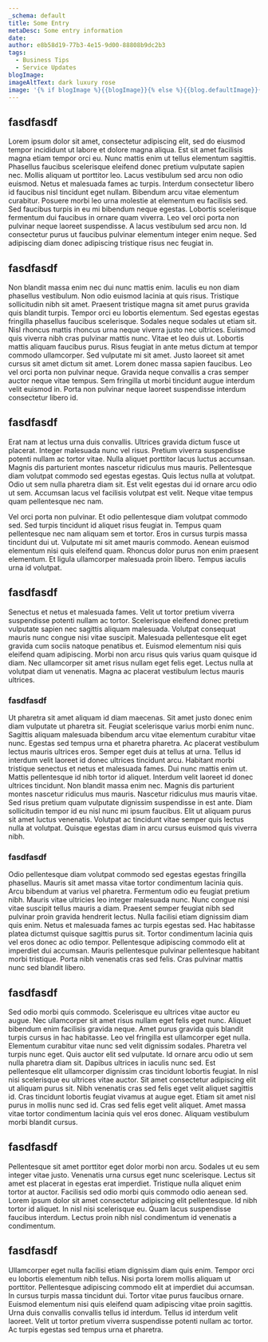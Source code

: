 ```yaml
---
_schema: default
title: Some Entry
metaDesc: Some entry information
date:
author: e8b58d19-77b3-4e15-9d00-88808b9dc2b3
tags:
  - Business Tips
  - Service Updates
blogImage:
imageAltText: dark luxury rose
image: '{% if blogImage %}{{blogImage}}{% else %}{{blog.defaultImage}}{% endif %}'
---
```

## fasdfasdf

Lorem ipsum dolor sit amet, consectetur adipiscing elit, sed do eiusmod tempor incididunt ut labore et dolore magna aliqua. Est sit amet facilisis magna etiam tempor orci eu. Nunc mattis enim ut tellus elementum sagittis. Phasellus faucibus scelerisque eleifend donec pretium vulputate sapien nec. Mollis aliquam ut porttitor leo. Lacus vestibulum sed arcu non odio euismod. Netus et malesuada fames ac turpis. Interdum consectetur libero id faucibus nisl tincidunt eget nullam. Bibendum arcu vitae elementum curabitur. Posuere morbi leo urna molestie at elementum eu facilisis sed. Sed faucibus turpis in eu mi bibendum neque egestas. Lobortis scelerisque fermentum dui faucibus in ornare quam viverra. Leo vel orci porta non pulvinar neque laoreet suspendisse. A lacus vestibulum sed arcu non. Id consectetur purus ut faucibus pulvinar elementum integer enim neque. Sed adipiscing diam donec adipiscing tristique risus nec feugiat in.

## fasdfasdf

Non blandit massa enim nec dui nunc mattis enim. Iaculis eu non diam phasellus vestibulum. Non odio euismod lacinia at quis risus. Tristique sollicitudin nibh sit amet. Praesent tristique magna sit amet purus gravida quis blandit turpis. Tempor orci eu lobortis elementum. Sed egestas egestas fringilla phasellus faucibus scelerisque. Sodales neque sodales ut etiam sit. Nisl rhoncus mattis rhoncus urna neque viverra justo nec ultrices. Euismod quis viverra nibh cras pulvinar mattis nunc. Vitae et leo duis ut. Lobortis mattis aliquam faucibus purus. Risus feugiat in ante metus dictum at tempor commodo ullamcorper. Sed vulputate mi sit amet. Justo laoreet sit amet cursus sit amet dictum sit amet. Lorem donec massa sapien faucibus. Leo vel orci porta non pulvinar neque. Gravida neque convallis a cras semper auctor neque vitae tempus. Sem fringilla ut morbi tincidunt augue interdum velit euismod in. Porta non pulvinar neque laoreet suspendisse interdum consectetur libero id.

## fasdfasdf

Erat nam at lectus urna duis convallis. Ultrices gravida dictum fusce ut placerat. Integer malesuada nunc vel risus. Pretium viverra suspendisse potenti nullam ac tortor vitae. Nulla aliquet porttitor lacus luctus accumsan. Magnis dis parturient montes nascetur ridiculus mus mauris. Pellentesque diam volutpat commodo sed egestas egestas. Quis lectus nulla at volutpat. Odio ut sem nulla pharetra diam sit. Est velit egestas dui id ornare arcu odio ut sem. Accumsan lacus vel facilisis volutpat est velit. Neque vitae tempus quam pellentesque nec nam.

Vel orci porta non pulvinar. Et odio pellentesque diam volutpat commodo sed. Sed turpis tincidunt id aliquet risus feugiat in. Tempus quam pellentesque nec nam aliquam sem et tortor. Eros in cursus turpis massa tincidunt dui ut. Vulputate mi sit amet mauris commodo. Aenean euismod elementum nisi quis eleifend quam. Rhoncus dolor purus non enim praesent elementum. Et ligula ullamcorper malesuada proin libero. Tempus iaculis urna id volutpat.

## fasdfasdf

Senectus et netus et malesuada fames. Velit ut tortor pretium viverra suspendisse potenti nullam ac tortor. Scelerisque eleifend donec pretium vulputate sapien nec sagittis aliquam malesuada. Volutpat consequat mauris nunc congue nisi vitae suscipit. Malesuada pellentesque elit eget gravida cum sociis natoque penatibus et. Euismod elementum nisi quis eleifend quam adipiscing. Morbi non arcu risus quis varius quam quisque id diam. Nec ullamcorper sit amet risus nullam eget felis eget. Lectus nulla at volutpat diam ut venenatis. Magna ac placerat vestibulum lectus mauris ultrices.

### fasdfasdf

Ut pharetra sit amet aliquam id diam maecenas. Sit amet justo donec enim diam vulputate ut pharetra sit. Feugiat scelerisque varius morbi enim nunc. Sagittis aliquam malesuada bibendum arcu vitae elementum curabitur vitae nunc. Egestas sed tempus urna et pharetra pharetra. Ac placerat vestibulum lectus mauris ultrices eros. Semper eget duis at tellus at urna. Tellus id interdum velit laoreet id donec ultrices tincidunt arcu. Habitant morbi tristique senectus et netus et malesuada fames. Dui nunc mattis enim ut. Mattis pellentesque id nibh tortor id aliquet. Interdum velit laoreet id donec ultrices tincidunt. Non blandit massa enim nec. Magnis dis parturient montes nascetur ridiculus mus mauris. Nascetur ridiculus mus mauris vitae. Sed risus pretium quam vulputate dignissim suspendisse in est ante. Diam sollicitudin tempor id eu nisl nunc mi ipsum faucibus. Elit ut aliquam purus sit amet luctus venenatis. Volutpat ac tincidunt vitae semper quis lectus nulla at volutpat. Quisque egestas diam in arcu cursus euismod quis viverra nibh.

### fasdfasdf

Odio pellentesque diam volutpat commodo sed egestas egestas fringilla phasellus. Mauris sit amet massa vitae tortor condimentum lacinia quis. Arcu bibendum at varius vel pharetra. Fermentum odio eu feugiat pretium nibh. Mauris vitae ultricies leo integer malesuada nunc. Nunc congue nisi vitae suscipit tellus mauris a diam. Praesent semper feugiat nibh sed pulvinar proin gravida hendrerit lectus. Nulla facilisi etiam dignissim diam quis enim. Netus et malesuada fames ac turpis egestas sed. Hac habitasse platea dictumst quisque sagittis purus sit. Tortor condimentum lacinia quis vel eros donec ac odio tempor. Pellentesque adipiscing commodo elit at imperdiet dui accumsan. Mauris pellentesque pulvinar pellentesque habitant morbi tristique. Porta nibh venenatis cras sed felis. Cras pulvinar mattis nunc sed blandit libero.

## fasdfasdf

Sed odio morbi quis commodo. Scelerisque eu ultrices vitae auctor eu augue. Nec ullamcorper sit amet risus nullam eget felis eget nunc. Aliquet bibendum enim facilisis gravida neque. Amet purus gravida quis blandit turpis cursus in hac habitasse. Leo vel fringilla est ullamcorper eget nulla. Elementum curabitur vitae nunc sed velit dignissim sodales. Pharetra vel turpis nunc eget. Quis auctor elit sed vulputate. Id ornare arcu odio ut sem nulla pharetra diam sit. Dapibus ultrices in iaculis nunc sed. Est pellentesque elit ullamcorper dignissim cras tincidunt lobortis feugiat. In nisl nisi scelerisque eu ultrices vitae auctor. Sit amet consectetur adipiscing elit ut aliquam purus sit. Nibh venenatis cras sed felis eget velit aliquet sagittis id. Cras tincidunt lobortis feugiat vivamus at augue eget. Etiam sit amet nisl purus in mollis nunc sed id. Cras sed felis eget velit aliquet. Amet massa vitae tortor condimentum lacinia quis vel eros donec. Aliquam vestibulum morbi blandit cursus.

## fasdfasdf

Pellentesque sit amet porttitor eget dolor morbi non arcu. Sodales ut eu sem integer vitae justo. Venenatis urna cursus eget nunc scelerisque. Lectus sit amet est placerat in egestas erat imperdiet. Tristique nulla aliquet enim tortor at auctor. Facilisis sed odio morbi quis commodo odio aenean sed. Lorem ipsum dolor sit amet consectetur adipiscing elit pellentesque. Id nibh tortor id aliquet. In nisl nisi scelerisque eu. Quam lacus suspendisse faucibus interdum. Lectus proin nibh nisl condimentum id venenatis a condimentum.

## fasdfasdf

Ullamcorper eget nulla facilisi etiam dignissim diam quis enim. Tempor orci eu lobortis elementum nibh tellus. Nisi porta lorem mollis aliquam ut porttitor. Pellentesque adipiscing commodo elit at imperdiet dui accumsan. In cursus turpis massa tincidunt dui. Tortor vitae purus faucibus ornare. Euismod elementum nisi quis eleifend quam adipiscing vitae proin sagittis. Urna duis convallis convallis tellus id interdum. Tellus id interdum velit laoreet. Velit ut tortor pretium viverra suspendisse potenti nullam ac tortor. Ac turpis egestas sed tempus urna et pharetra.